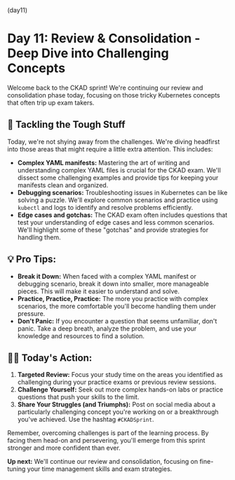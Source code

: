 (day11)
# Day 11: Review & Consolidation - Deep Dive into Challenging Concepts

Welcome back to the CKAD sprint! We're continuing our review and consolidation phase today, focusing on those tricky Kubernetes concepts that often trip up exam takers. 

## 🧩  Tackling the Tough Stuff

Today, we're not shying away from the challenges. We're diving headfirst into those areas that might require a little extra attention. This includes:

* **Complex YAML manifests:**  Mastering the art of writing and understanding complex YAML files is crucial for the CKAD exam. We'll dissect some challenging examples and provide tips for keeping your manifests clean and organized.
* **Debugging scenarios:**  Troubleshooting issues in Kubernetes can be like solving a puzzle. We'll explore common scenarios and practice using `kubectl` and logs to identify and resolve problems efficiently.
* **Edge cases and gotchas:**  The CKAD exam often includes questions that test your understanding of edge cases and less common scenarios. We'll highlight some of these "gotchas" and provide strategies for handling them. 

## 💡 Pro Tips:

* **Break it Down:** When faced with a complex YAML manifest or debugging scenario, break it down into smaller, more manageable pieces. This will make it easier to understand and solve.
* **Practice, Practice, Practice:**  The more you practice with complex scenarios, the more comfortable you'll become handling them under pressure.
* **Don't Panic:** If you encounter a question that seems unfamiliar, don't panic. Take a deep breath, analyze the problem, and use your knowledge and resources to find a solution.

## 🏋️‍♀️ Today's Action:

1. **Targeted Review:**  Focus your study time on the areas you identified as challenging during your practice exams or previous review sessions.
2. **Challenge Yourself:**  Seek out more complex hands-on labs or practice questions that push your skills to the limit.
3. **Share Your Struggles (and Triumphs):**  Post on social media about a particularly challenging concept you're working on or a breakthrough you've achieved. Use the hashtag `#CKADSprint`.

Remember, overcoming challenges is part of the learning process. By facing them head-on and persevering, you'll emerge from this sprint stronger and more confident than ever.

**Up next:**  We'll continue our review and consolidation, focusing on fine-tuning your time management skills and exam strategies. 
